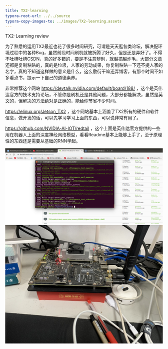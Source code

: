 ```yaml
---
title: TX2-learning
typora-root-url: ../../source
typora-copy-images-to: ../images/TX2-learning.assets
---
```


TX2-Learning review

为了熟悉的运用TX2最近也花了很多时间研究，可谓是天天逛各类论坛，解决配环境过程中的各种Bug，虽然前段时间刷机就被折腾了好久，但是还是弄好了。不得不吐槽吐槽CSDN，真的好多错的，要是不注意辨别，就越搞越炸毛，大部分文章还都是复制粘贴的，真的是垃圾，人家的劳动成果，你复制粘贴一下还不提人家的名字，真的不知道这样做的意义是什么，这么敷衍干嘛还弄博客，有那个时间不如多看点书，提示一下自己的道德素养。

非常推荐这个网站	https://devtalk.nvidia.com/default/board/188/ ，这个是英伟达官方的技术支持论坛，不管你是刷机还是其他问题，大部分都能解决，虽然是英文的，但解决的方法绝对是正确的，能给你节省不少时间。

https://elinux.org/Jetson_TX2 ，这个网站基本上涵盖了TX2所有的硬件和软件信息，做开发的话，可以先学习学习上面的东西，可以说非常有用了。

https://github.com/NVIDIA-AI-IOT/redtail ，这个上面是英伟达官方提供的一些用在机器人上面的深度神经网络模型，看看Readme基本上能够上手了，至于原理性的东西还是需要从基础的RNN学起。

<img src="/images/TX2-learning.assets/Screenshot%20from%202019-10-22%2017-20-11.png" alt="Screenshot from 2019-10-22 17-20-11" style="zoom:50%;" />



<img src="/images/TX2-learning.assets/FF24300E-8764-40B6-8DD9-3AC80EC387EA_1_105_c.jpeg" alt="FF24300E-8764-40B6-8DD9-3AC80EC387EA_1_105_c" style="zoom:50%;" />
